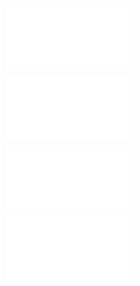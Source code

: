 ![@](steps/prompt.8739b64a.md)

![@](steps/file.95b90320.md)

![@](steps/file.2d91a9a9.md)

![@](steps/file.3cd178c6.md)